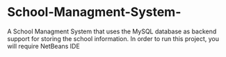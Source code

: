 # School-Managment-System-
A School Managment System that uses the MySQL database as backend support for storing the school information. In order to run this project, you will require NetBeans IDE
